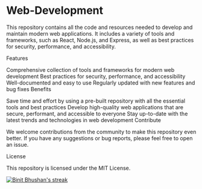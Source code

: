 # Web-Development
This repository contains all the code and resources needed to develop and maintain modern web applications. It includes a variety of tools and frameworks, such as React, Node.js, and Express, as well as best practices for security, performance, and accessibility.

Features

Comprehensive collection of tools and frameworks for modern web development
Best practices for security, performance, and accessibility
Well-documented and easy to use
Regularly updated with new features and bug fixes
Benefits

Save time and effort by using a pre-built repository with all the essential tools and best practices
Develop high-quality web applications that are secure, performant, and accessible to everyone
Stay up-to-date with the latest trends and technologies in web development
Contribute

We welcome contributions from the community to make this repository even better. If you have any suggestions or bug reports, please feel free to open an issue.

License

This repository is licensed under the MIT License.

</a>
 <a href="https://github.com/binitworld/github-readme-streak-stats">
        <img title="🔥 Get streak stats for your profile at git.io/streak-stats" alt="Binit Bhushan's streak" src="https://github-readme-streak-stats.herokuapp.com/?user=binitworld&theme=black-ice&hide_border=true&stroke=0000&background=000000" />
    </a>
